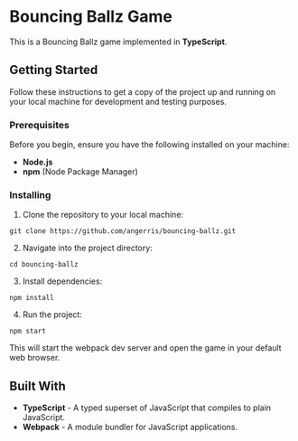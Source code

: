 # Bouncing Ballz Game

This is a Bouncing Ballz game implemented in **TypeScript**.

## Getting Started

Follow these instructions to get a copy of the project up and running on your local machine for development and testing purposes.

### Prerequisites

Before you begin, ensure you have the following installed on your machine:

- **Node.js**
- **npm** (Node Package Manager)

### Installing

1. Clone the repository to your local machine:

```
git clone https://github.com/angerris/bouncing-ballz.git
```

2. Navigate into the project directory:

```
cd bouncing-ballz
```

3. Install dependencies:

```
npm install
```

4. Run the project:

```
npm start
```

This will start the webpack dev server and open the game in your default web browser.

## Built With

- **TypeScript** - A typed superset of JavaScript that compiles to plain JavaScript.
- **Webpack** - A module bundler for JavaScript applications.
